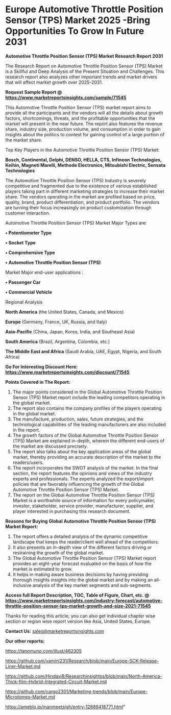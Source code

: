 # Europe Automotive Throttle Position Sensor (TPS) Market 2025 -Bring Opportunities To Grow In Future 2031

<strong>Automotive Throttle Position Sensor (TPS) Market Research Report 2031</strong>

The Research Report on Automotive Throttle Position Sensor (TPS) Market is a Skillful and Deep Analysis of the Present Situation and Challenges. This research report also analyzes other important trends and market drivers that will affect market growth over 2025-2031.

<strong>Request Sample Report @ <a href=https://www.marketreportsinsights.com/sample/71545>https://www.marketreportsinsights.com/sample/71545</a></strong>

This Automotive Throttle Position Sensor (TPS) market report aims to provide all the participants and the vendors will all the details about growth factors, shortcomings, threats, and the profitable opportunities that the market will present in the near future. The report also features the revenue share, industry size, production volume, and consumption in order to gain insights about the politics to contest for gaining control of a large portion of the market share.

Top Key Players in the Automotive Throttle Position Sensor (TPS) Market:

<strong>Bosch, Continental, Delphi, DENSO, HELLA, CTS, Infineon Technologies, Keihin, Magneti Marelli, Methode Electronics, Mitsubishi Electric, Sensata Technologies</strong>

The Automotive Throttle Position Sensor (TPS) Industry is severely competitive and fragmented due to the existence of various established players taking part in different marketing strategies to increase their market share. The vendors operating in the market are profiled based on price, quality, brand, product differentiation, and product portfolio. The vendors are turning their focus increasingly on product customization through customer interaction.

Automotive Throttle Position Sensor (TPS) Market Major Types are:

<strong>• Potentiometer Type

• Socket Type

• Comprehensive Type

• Automotive Throttle Position Sensor (TPS)</strong>

Market Major end-user applications :

<strong>• Passenger Car

• Commercial Vehicle</strong>

Regional Analysis

</u><strong><b>North America</b></strong> (the United States, Canada, and Mexico)

<strong><b>Europe </b></strong>(Germany, France, UK, Russia, and Italy)

<strong><b>Asia-Pacific</b></strong> (China, Japan, Korea, India, and Southeast Asia)

<strong><b>South America</b></strong> (Brazil, Argentina, Colombia, etc.)

<strong><b>The Middle East and Africa</b></strong> (Saudi Arabia, UAE, Egypt, Nigeria, and South Africa)

<strong>Go For Interesting Discount Here: <a href=https://www.marketreportsinsights.com/discount/71545>https://www.marketreportsinsights.com/discount/71545</a></strong>

<strong>Points Covered in The Report:</strong>
<ol>
  <li>The major points considered in the Global Automotive Throttle Position Sensor (TPS) Market report include the leading competitors operating in the global market.</li>
  <li>The report also contains the company profiles of the players operating in the global market.</li>
  <li>The manufacture, production, sales, future strategies, and the technological capabilities of the leading manufacturers are also included in the report.</li>
  <li>The growth factors of the Global Automotive Throttle Position Sensor (TPS) Market are explained in-depth, wherein the different end-users of the market are discussed precisely.</li>
  <li>The report also talks about the key application areas of the global market, thereby providing an accurate description of the market to the readers/users.</li>
  <li>The report incorporates the SWOT analysis of the market. In the final section, the report features the opinions and views of the industry experts and professionals. The experts analyzed the export/import policies that are favorably influencing the growth of the Global Automotive Throttle Position Sensor (TPS) Market.</li>
  <li>The report on the Global Automotive Throttle Position Sensor (TPS) Market is a worthwhile source of information for every policymaker, investor, stakeholder, service provider, manufacturer, supplier, and player interested in purchasing this research document.</li>
</ol>
<strong>Reasons for Buying Global Automotive Throttle Position Sensor (TPS) Market Report:</strong>

<ol>
  <li>The report offers a detailed analysis of the dynamic competitive landscape that keeps the reader/client well ahead of the competitors.</li>
  <li>It also presents an in-depth view of the different factors driving or restraining the growth of the global market.</li>
  <li>The Global Automotive Throttle Position Sensor (TPS) Market report provides an eight-year forecast evaluated on the basis of how the market is estimated to grow.</li>
  <li>It helps in making aware business decisions by having providing thorough insights insights into the global market and by making an all-inclusive analysis of the key market segments and sub-segments.</li>
</ol>
<strong>Access full Report Description, TOC, Table of Figure, Chart, etc. @ <a href=https://www.marketreportsinsights.com/industry-forecast/automotive-throttle-position-sensor-tps-market-growth-and-size-2021-71545>https://www.marketreportsinsights.com/industry-forecast/automotive-throttle-position-sensor-tps-market-growth-and-size-2021-71545</a></strong>


Thanks for reading this article; you can also get individual chapter wise section or region wise report version like Asia, United States, Europe.

<strong>Contact Us:</strong>
sales@marketreportsinsights.com

<strong>Our other reports:</strong>

<a href=https://tanomuno.com/illust/462305>https://tanomuno.com/illust/462305</a>

<a href=https://github.com/yamini231/Research/blob/main/Europe-SCK-Release-Liner-Market.md>https://github.com/yamini231/Research/blob/main/Europe-SCK-Release-Liner-Market.md</a>

<a href=https://github.com/Hindavi8/Researchinsightss/blob/main/North-America-Thick-film-Hybrid-Integrated-Circuit-Market.md>https://github.com/Hindavi8/Researchinsightss/blob/main/North-America-Thick-film-Hybrid-Integrated-Circuit-Market.md</a>

<a href=https://github.com/cargo2301/Marketing-trends/blob/main/Europe-Microtomes-Market.md>https://github.com/cargo2301/Marketing-trends/blob/main/Europe-Microtomes-Market.md</a>

<a href=https://ameblo.jp/manmeetsigh/entry-12886418771.html>https://ameblo.jp/manmeetsigh/entry-12886418771.html</a>"
